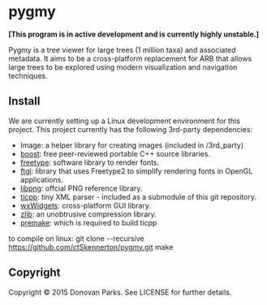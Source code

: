 # pygmy

<b>[This program is in active development and is currently highly unstable.]</b>

Pygmy is a tree viewer for large trees (1 million taxa) and associated metadata. It aims to be a cross-platform replacement for ARB that allows large trees to be explored using modern visualization and navigation techniques.

## Install

We are currently setting up a Linux development environment for this project. This project currently has the following 3rd-party dependencies:

* Image: a helper library for creating images (included in /3rd_party)
* [boost](http://www.boost.org/): free peer-reviewed portable C++ source libraries.
* [freetype](http://www.freetype.org/): software library to render fonts.
* [ftgl](http://sourceforge.net/projects/ftgl/): library that uses Freetype2 to simplify rendering fonts in OpenGL applications.
* [libpng](http://www.libpng.org/pub/png/libpng.html): offcial PNG reference library.
* [ticpp](https://code.google.com/p/ticpp/): tiny XML parser - included as a submodule of this git repository.
* [wxWidgets](https://www.wxwidgets.org/): cross-platform GUI library.
* [zlib](http://www.zlib.net/): an unobtrusive compression library.
* [premake](http://premake.github.io/): which is required to build ticpp

to compile on linux:
git clone --recursive https://github.com/ctSkennerton/pygmy.git
make

## Copyright

Copyright © 2015 Donovan Parks. See LICENSE for further details.
